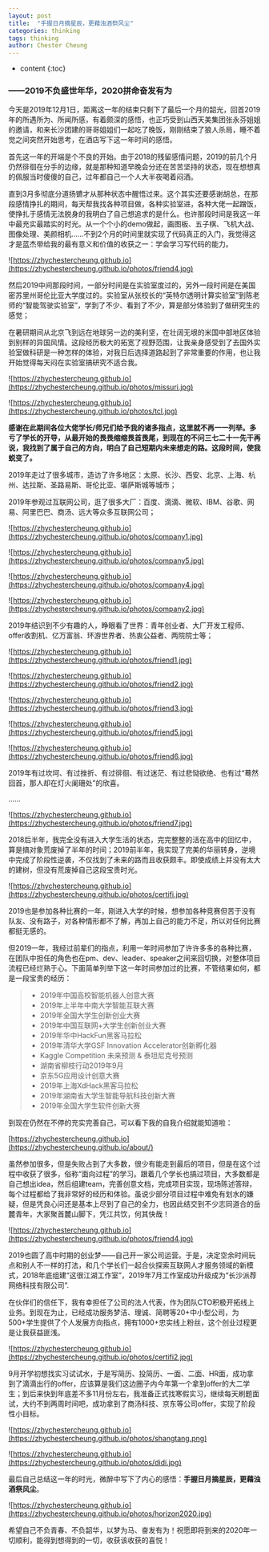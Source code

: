 ```yaml
---
layout: post
title:  "手握日月摘星辰，更藉浊酒祭风尘"
categories: thinking
tags: thinking
author: Chester Cheung
---
```


* content
{:toc}

### ——2019不负盛世年华，2020拼命奋发有为






今天是2019年12月1日，距离这一年的结束只剩下了最后一个月的韶光，回首2019年的所遇所为、所闻所感，有着颇深的感悟，也正巧受到山西天美集团张永芬姐姐的邀请，和来长沙团建的哥哥姐姐们一起吃了晚饭，刚刚结束了狼人杀局，睡不着觉之间突然开始思考，在酒店写下这一年时间的感悟。

首先这一年的开端是个不良的开始。由于2018的残留感情问题，2019的前几个月仍然徘徊在分手的边缘，就是那种知道早晚会分还在苦苦坚持的状态，现在想想真的佩服当时傻傻的自己，过年都自己一个人大半夜喝着闷酒。

直到3月多彻底分道扬镳才从那种状态中醒悟过来。这个其实还要感谢胡总，在那段感情挣扎的期间，每天帮我找各种项目做，各种实验室进，各种大佬一起蹭饭，使挣扎于感情无法脱身的我明白了自己想追求的是什么。也许那段时间是我这一年中最充实最踏实的时光。从一个个小的demo做起，画图板、五子棋、飞机大战、图像处理、美颜相机......不到2个月的时间里就实现了代码真正的入门，我觉得这才是蓝杰带给我的最有意义和价值的收获之一：学会学习写代码的能力。

![https://zhychestercheung.github.io](https://zhychestercheung.github.io/photos/friend4.jpg)

然后2019中间那段时间，一部分时间是在实验室度过的，另外一段时间是在美国密苏里州哥伦比亚大学度过的。实验室从张校长的“英特尔透明计算实验室”到陈老师的“智能驾驶实验室”，学到了不少、看到了不少，算是部分体验到了做研究生的感觉；

在暑研期间从北京飞到远在地球另一边的美利坚，在壮阔无垠的米国中部地区体验到别样的异国风情。这段经历极大的拓宽了视野范围，让我亲身感受到了去国外实验室做科研是一种怎样的体验，对我日后选择道路起到了非常重要的作用，也让我开始觉得每天闷在实验室搞研究不适合我。

![https://zhychestercheung.github.io](https://zhychestercheung.github.io/photos/missuri.jpg)

![https://zhychestercheung.github.io](https://zhychestercheung.github.io/photos/tcl.jpg)

**感谢在此期间各位大佬学长/师兄们给予我的诸多指点，这里就不再一一列举。多亏了学长的开导，从最开始的畏畏缩缩畏首畏尾，到现在的不问三七二十一先干再说，我找到了属于自己的方向，明白了自己短期内未来想走的路。这段时间，使我蜕变了。**

2019年走过了很多城市，造访了许多地区：太原、长沙、西安、北京、上海、杭州、达拉斯、圣路易斯、哥伦比亚、堪萨斯城等城市；

2019年参观过互联网公司，逛了很多大厂：百度、滴滴、微软、IBM、谷歌、网易、阿里巴巴、商汤、远大等众多互联网公司；

![https://zhychestercheung.github.io](https://zhychestercheung.github.io/photos/company1.jpg)

![https://zhychestercheung.github.io](https://zhychestercheung.github.io/photos/company5.jpg)

![https://zhychestercheung.github.io](https://zhychestercheung.github.io/photos/company4.jpg)

![https://zhychestercheung.github.io](https://zhychestercheung.github.io/photos/company2.jpg)

2019年结识到不少有趣的人，睁眼看了世界：青年创业者、大厂开发工程师、offer收割机、亿万富翁、环游世界者、热衷公益者、两院院士等；

![https://zhychestercheung.github.io](https://zhychestercheung.github.io/photos/friend1.jpg)

![https://zhychestercheung.github.io](https://zhychestercheung.github.io/photos/friend2.jpg)

![https://zhychestercheung.github.io](https://zhychestercheung.github.io/photos/friend3.jpg)

![https://zhychestercheung.github.io](https://zhychestercheung.github.io/photos/friend5.jpg)

![https://zhychestercheung.github.io](https://zhychestercheung.github.io/photos/friend6.jpg)

2019年有过坎坷、有过挫折、有过徘徊、有过迷茫、有过悲恸欲绝、也有过“蓦然回首，那人却在灯火阑珊处”的欣喜。

......

![https://zhychestercheung.github.io](https://zhychestercheung.github.io/photos/friend7.jpg)

2018后半年，我完全没有进入大学生活的状态，完完整整的活在高中的回忆中，算是搞对象荒废掉了半年的时间；2019前半年，我实现了完美的华丽转身，逆境中完成了阶段性逆袭，不仅找到了未来的路而且收获颇丰。即使成绩上并没有太大的建树，但没有荒废掉自己这段宝贵时光。

![https://zhychestercheung.github.io](https://zhychestercheung.github.io/photos/certifi.jpg)

2019也是参加各种比赛的一年，刚进入大学的时候，想参加各种竞赛但苦于没有队友、没有路子，对各种情形都不了解，再加上自己的能力不足，所以对任何比赛都挺无感的。

但2019一年，我经过前辈们的指点，利用一年时间参加了许许多多的各种比赛，在团队中担任的角色也在pm、dev、leader、speaker之间来回切换，对整体项目流程已经烂熟于心。下面简单列举下这一年时间参加过的比赛，不管结果如何，都是一段宝贵的经历：

> + 2019年中国高校智能机器人创意大赛
> + 2019年上半年中南大学智能互联大赛
> + 2019年全国大学生创新创业大赛
> + 2019年中国互联网+大学生创新创业大赛
> + 2019年华中HackFun黑客马拉松
> + 2019年清华大学GSF Innovation Accelerator创新孵化器
> + Kaggle Competition 未来预测 & 泰坦尼克号预测
> + 湖南省柳枝行动2019年9月
> + 京东5G应用设计创意大赛
> + 2019年上海XdHack黑客马拉松
> + 2019年湖南省大学生智能导航科技创新大赛
> + 2019年全国大学生软件创新大赛

到现在仍然在不停的充实完善自己，可以看下我的自我介绍就能知道啦：

[https://zhychestercheung.github.io](https://zhychestercheung.github.io/about/)

虽然参加很多，但是失败占到了大多数，很少有能走到最后的项目，但是在这个过程中收获了很多，俗称“面向过程”的学习。跟着几个学长也搞过项目，大多数都是自己想出idea，然后组建team，完善创意文档，完成项目实现，现场陈述答辩，每个过程都给了我非常好的经历和体验。虽说少部分项目过程中难免有划水的嫌疑，但是凭良心问还是基本上尽到了自己的全力，也因此结交到不少志同道合的岳麓青年，大家聚首麓山脚下，凭江共饮，何其快哉！

![https://zhychestercheung.github.io](https://zhychestercheung.github.io/photos/friend4.jpg)

2019也圆了高中时期的创业梦——自己开一家公司运营。于是，决定空余时间玩点和别人不一样的打法，和几个学长们一起合伙探索互联网人才服务领域的新模式，2018年底组建“这很江湖工作室”，2019年7月工作室成功升级成为“长沙派荐网络科技有限公司”.

在伙伴们的信任下，我有幸担任了公司的法人代表，作为团队CTO积极开拓线上业务。到现在为止，已经成功服务梦洁、理诚、简聘等20+中小型公司，为500+学生提供了个人发展方向指点，拥有1000+忠实线上粉丝，这个创业过程更是让我获益匪浅。

![https://zhychestercheung.github.io](https://zhychestercheung.github.io/photos/certifi2.jpg)

9月开学初想找实习试试水，于是写简历、投简历、一面、二面、HR面，成功拿到了滴滴出行的offer，应该算是我们这边圈子内今年第一个拿到offer的大二学生；到后来快到年底差不多11月份左右，我准备正式找寒假实习，继续每天刷题面试，大约不到两周时间吧，成功拿到了商汤科技、京东等公司offer，实现了阶段性小目标。

![https://zhychestercheung.github.io](https://zhychestercheung.github.io/photos/shangtang.png)

![https://zhychestercheung.github.io](https://zhychestercheung.github.io/photos/didi.jpg)

最后自己总结这一年的时光，微醉中写下了内心的感悟：**手握日月摘星辰，更藉浊酒祭风尘**。

![https://zhychestercheung.github.io](https://zhychestercheung.github.io/photos/horizon2020.jpg)

希望自己不负青春、不负韶华，以梦为马、奋发有为！祝愿即将到来的2020年一切顺利，能得到想得到的一切，收获该收获的喜悦！
